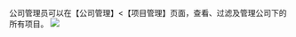 公司管理员可以在【公司管理】<【项目管理】页面，查看、过滤及管理公司下的所有项目。
![](https://main.qcloudimg.com/raw/83b8a2cae24da28ba39ffd518f2e1d3b.png)
